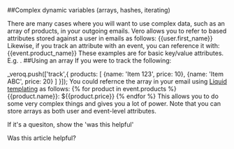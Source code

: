 ##Complex dynamic variables (arrays, hashes, iterating)
    
There are many cases where you will want to use complex data, such as an array of products, in your outgoing emails.
  Vero allows you to refer to based attributes stored against a user in emails as follows:
  {{user.first_name}}
  Likewise, if you track an attribute with an event, you can reference it with:
  {{event.product_name}}
  These examples are for basic key/value attributes. E.g. .
##Using an array
  If you were to track the following:
 
   _veroq.push(['track',{ products: [ {name: 'Item 123', price: 10},  {name: 'Item ABC', price: 20} ] }]);  You could refernce the array in your email using 
[Liquid templating](https://github.com/Shopify/liquid/wiki/Liquid-for-Designers) as follows:
{% for product in event.products %} {{product.name}}: ${{product.price}} {% endfor %}
This allows you to do some very complex things and gives you a lot of power. 
	  Note that you can store arrays as both user and event-level attributes.
         
        
          
If it's a quesiton, show the 'was this helpful'
            
Was this article helpful? 
                
                
